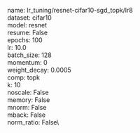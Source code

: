 name: lr_tuning/resnet-cifar10-sgd_topk/lr8\
dataset: cifar10\
model: resnet\
resume: False\
epochs: 100\
lr: 10.0\
batch_size: 128\
momentum: 0\
weight_decay: 0.0005\
comp: topk\
k: 10\
noscale: False\
memory: False\
mnorm: False\
mback: False\
norm_ratio: False\
